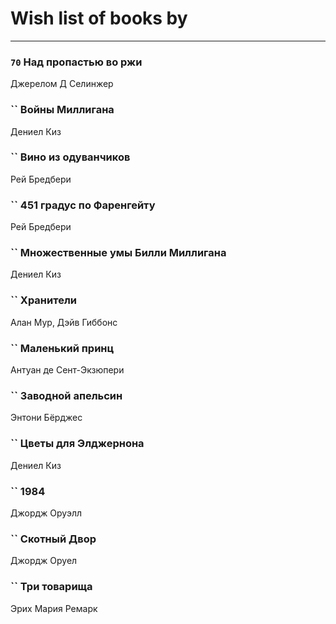 # Wish list of books by [](https://plus.google.com/u/0/106033731903118559839/)
---

### `70` Над пропастью во ржи
Джерелом Д Селинжер

### `` Войны Миллигана
Дениел Киз

### `` Вино из одуванчиков
Рей Бредбери

### `` 451 градус по Фаренгейту
Рей Бредбери

### `` Множественные умы Билли Миллигана
Дениел Киз

### `` Хранители
Алан Мур, Дэйв Гиббонс

### `` Маленький принц
Антуан де Сент-Экзюпери

### `` Заводной апельсин
Энтони Бёрджес

### `` Цветы для Элджернона
Дениел Киз

### `` 1984
Джордж Оруэлл

### `` Скотный Двор
Джордж Оруел

### `` Три товарища
Эрих Мария Ремарк

